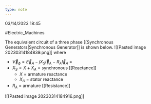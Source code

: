 ```yaml
---
type: note
---
```

03/14/2023 18:45

  #Electric_Machines 


The equivalent circuit of a three phase [[Synchronous Generators|Synchronous Generator]] is shown below. 
![[Pasted image 20230314184839.png]]
where
- $\vec V_{\phi}=\vec E_{A}-jX_{S}\vec I_{A}-R_{A}\vec I_{A}$ = 
- $X_{S}=X+X_A$ = synchronous [[Reactance]]
	- $X$ = armature reactance
	- $X_A$ = stator reactance
- $R_A$ = armature [[Resistance]]


![[Pasted image 20230314184916.png]]
